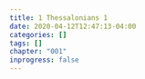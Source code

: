 ```yaml
---
title: 1 Thessalonians 1
date: 2020-04-12T12:47:13-04:00
categories: []
tags: []
chapter: "001"
inprogress: false
---
```


